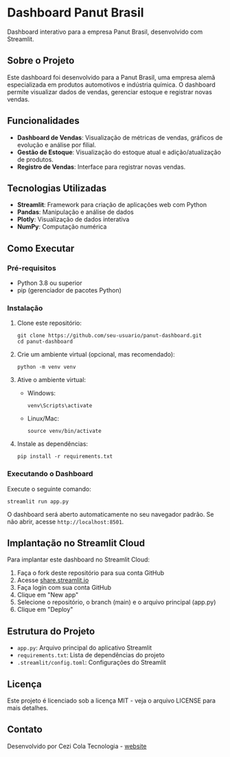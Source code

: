 # Dashboard Panut Brasil

Dashboard interativo para a empresa Panut Brasil, desenvolvido com Streamlit.

## Sobre o Projeto

Este dashboard foi desenvolvido para a Panut Brasil, uma empresa alemã especializada em produtos automotivos e indústria química. O dashboard permite visualizar dados de vendas, gerenciar estoque e registrar novas vendas.

## Funcionalidades

- **Dashboard de Vendas**: Visualização de métricas de vendas, gráficos de evolução e análise por filial.
- **Gestão de Estoque**: Visualização do estoque atual e adição/atualização de produtos.
- **Registro de Vendas**: Interface para registrar novas vendas.

## Tecnologias Utilizadas

- **Streamlit**: Framework para criação de aplicações web com Python
- **Pandas**: Manipulação e análise de dados
- **Plotly**: Visualização de dados interativa
- **NumPy**: Computação numérica

## Como Executar

### Pré-requisitos

- Python 3.8 ou superior
- pip (gerenciador de pacotes Python)

### Instalação

1. Clone este repositório:
   ```
   git clone https://github.com/seu-usuario/panut-dashboard.git
   cd panut-dashboard
   ```

2. Crie um ambiente virtual (opcional, mas recomendado):
   ```
   python -m venv venv
   ```

3. Ative o ambiente virtual:
   - Windows:
     ```
     venv\Scripts\activate
     ```
   - Linux/Mac:
     ```
     source venv/bin/activate
     ```

4. Instale as dependências:
   ```
   pip install -r requirements.txt
   ```

### Executando o Dashboard

Execute o seguinte comando:
```
streamlit run app.py
```

O dashboard será aberto automaticamente no seu navegador padrão. Se não abrir, acesse `http://localhost:8501`.

## Implantação no Streamlit Cloud

Para implantar este dashboard no Streamlit Cloud:

1. Faça o fork deste repositório para sua conta GitHub
2. Acesse [share.streamlit.io](https://share.streamlit.io/)
3. Faça login com sua conta GitHub
4. Clique em "New app"
5. Selecione o repositório, o branch (main) e o arquivo principal (app.py)
6. Clique em "Deploy"

## Estrutura do Projeto

- `app.py`: Arquivo principal do aplicativo Streamlit
- `requirements.txt`: Lista de dependências do projeto
- `.streamlit/config.toml`: Configurações do Streamlit

## Licença

Este projeto é licenciado sob a licença MIT - veja o arquivo LICENSE para mais detalhes.

## Contato

Desenvolvido por Cezi Cola Tecnologia - [website](https://www.cezicola.com) 